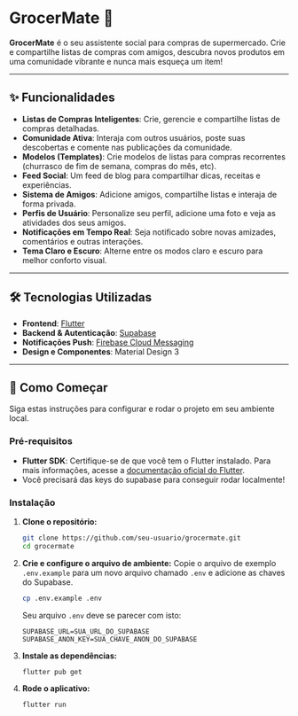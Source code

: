 # GrocerMate 🛒

**GrocerMate** é o seu assistente social para compras de supermercado. Crie e compartilhe listas de compras com amigos, descubra novos produtos em uma comunidade vibrante e nunca mais esqueça um item!

---

## ✨ Funcionalidades

- **Listas de Compras Inteligentes**: Crie, gerencie e compartilhe listas de compras detalhadas.
- **Comunidade Ativa**: Interaja com outros usuários, poste suas descobertas e comente nas publicações da comunidade.
- **Modelos (Templates)**: Crie modelos de listas para compras recorrentes (churrasco de fim de semana, compras do mês, etc).
- **Feed Social**: Um feed de blog para compartilhar dicas, receitas e experiências.
- **Sistema de Amigos**: Adicione amigos, compartilhe listas e interaja de forma privada.
- **Perfis de Usuário**: Personalize seu perfil, adicione uma foto e veja as atividades dos seus amigos.
- **Notificações em Tempo Real**: Seja notificado sobre novas amizades, comentários e outras interações.
- **Tema Claro e Escuro**: Alterne entre os modos claro e escuro para melhor conforto visual.

---

## 🛠️ Tecnologias Utilizadas

- **Frontend**: [Flutter](https://flutter.dev/)
- **Backend & Autenticação**: [Supabase](https://supabase.io/)
- **Notificações Push**: [Firebase Cloud Messaging](https://firebase.google.com/docs/cloud-messaging)
- **Design e Componentes**: Material Design 3

---

## 🚀 Como Começar

Siga estas instruções para configurar e rodar o projeto em seu ambiente local.

### Pré-requisitos

- **Flutter SDK**: Certifique-se de que você tem o Flutter instalado. Para mais informações, acesse a [documentação oficial do Flutter](https://flutter.dev/docs/get-started/install).
- Você precisará das keys do supabase para conseguir rodar localmente!

### Instalação

1.  **Clone o repositório:**
    ```sh
    git clone https://github.com/seu-usuario/grocermate.git
    cd grocermate
    ```

2.  **Crie e configure o arquivo de ambiente:**
    Copie o arquivo de exemplo `.env.example` para um novo arquivo chamado `.env` e adicione as chaves do Supabase.

    ```sh
    cp .env.example .env
    ```

    Seu arquivo `.env` deve se parecer com isto:
    ```
    SUPABASE_URL=SUA_URL_DO_SUPABASE
    SUPABASE_ANON_KEY=SUA_CHAVE_ANON_DO_SUPABASE
    ```

3.  **Instale as dependências:**
    ```sh
    flutter pub get
    ```

4.  **Rode o aplicativo:**
    ```sh
    flutter run
    ```


